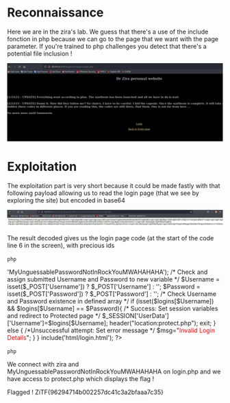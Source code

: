 # Reconnaissance

Here we are in the zira's lab. We guess that there's a use of the include fonction in php because we can go to the page that we want with the page parameter. If you're trained to php challenges you detect that there's a potential file inclusion !

![i2](21.jpg)

 # Exploitation

The exploitation part is very short because it could be made fastly with that following payload allowing us to read the login page (that we see by exploring the site) but encoded in base64

![i2](12.jpg)

The result decoded gives us the login page code (at the start of the code line 6 in the screen), with precious ids

```php```
<?php session_start(); /* Starts the session */

        /* Check Login form submitted */
        if(isset($_POST['Submit'])){
                /* Define username and associated password array */
                $logins = array('zira' => 'MyUnguessablePasswordNotInRockYouMWAHAHAHA');

                /* Check and assign submitted Username and Password to new variable */
                $Username = isset($_POST['Username']) ? $_POST['Username'] : '';
                $Password = isset($_POST['Password']) ? $_POST['Password'] : '';

                /* Check Username and Password existence in defined array */
                if (isset($logins[$Username]) && $logins[$Username] == $Password){
                        /* Success: Set session variables and redirect to Protected page  */
                        $_SESSION['UserData']['Username']=$logins[$Username];
                        header("location:protect.php");
                        exit;
                } else {
                        /*Unsuccessful attempt: Set error message */
                        $msg="<span style='color:red'>Invalid Login Details</span>";
                }
        }

include('html/login.html');
?>
```php```

We connect with zira and MyUnguessablePasswordNotInRockYouMWAHAHAHA on login.php and we have access to protect.php which displays the flag !

Flagged ! ZiTF{96294714b002257dc41c3a2bfaaa7c35}
